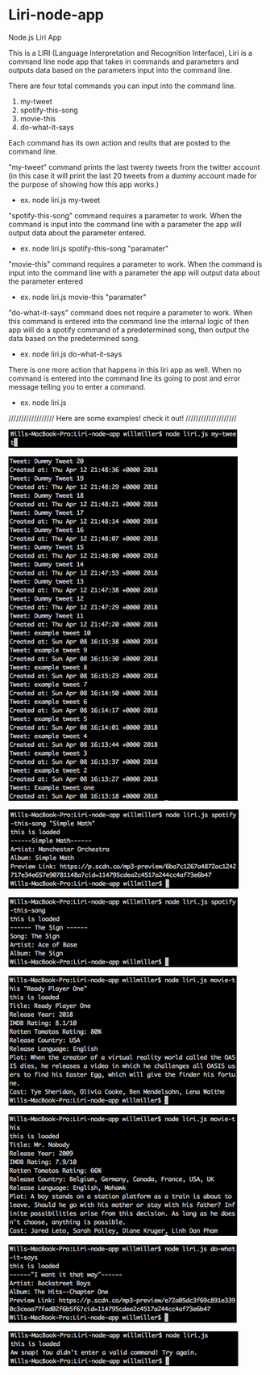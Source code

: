 # Liri-node-app
Node.js Liri App

This is a LIRI (Language Interpretation and Recognition Interface), Liri is a command line node app that takes in commands and parameters and outputs data based on the parameters input into the command line.

There are four total commands you can input into the command line.
1. my-tweet
2. spotify-this-song
3. movie-this
4. do-what-it-says

Each command has its own action and reults that are posted to the command line.

"my-tweet" command prints the last twenty tweets from the twitter account (in this case it will print the last 20 tweets from a dummy account made for the purpose of showing how this app works.)
- ex. node liri.js my-tweet

"spotify-this-song" command requires a parameter to work. When the command is input into the command line with a parameter the app will output data about the parameter entered.
- ex. node liri.js spotify-this-song "paramater"

"movie-this" command requires a parameter to work. When the command is input into the command line with a parameter the app will output data about the parameter entered
- ex. node liri.js movie-this "paramater"

"do-what-it-says" command does not require a parameter to work. When this command is entered into the command line the internal logic of then app will do a spotify command of a predetermined song, then output the data based on the predetermined song.
- ex. node liri.js do-what-it-says

There is one more action that happens in this liri app as well. When no command is entered into the command line its going to post and error message telling you to enter a command.
- ex. node liri.js 


////////////////// Here are some examples! check it out! ////////////////////

![alt text](images/my-tweetsCommand.png "command line my-tweet command")

![alt text](images/my-tweetCommandResults.png "results of my-tweet command in the command line")

![alt text](images/spotify-commandWithSearchQuery.png "commmand line spotify command with search query")

![alt text](images/spotify-commandWithoutSearchQuery.png "command line spotify without search query")

![alt text](images/movie-thisCommandWithSearchQuery.png "command line movie-this command with search query")

![alt text](images/movie-thisWithoutSearchQuery.png "command line movie-this command without search query")

![alt text](images/do-what-it-saysCommand.png "command line do-what-it-says command")

![alt text](images/noCommandAtAll.png "command line with no command at all")

